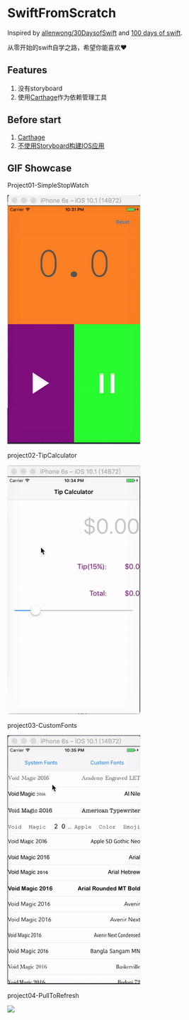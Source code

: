 # SwiftFromScratch
Inspired by [allenwong/30DaysofSwift](https://github.com/allenwong/30DaysofSwift) and [100 days of swift](http://samvlu.com/).

从零开始的swift自学之路，希望你能喜欢❤️


## Features
1. 没有storyboard
2. 使用[Carthage](https://github.com/Carthage/Carthage)作为依赖管理工具


## Before start
1. [Carthage](https://github.com/Carthage/Carthage)
2. [不使用Storyboard构建IOS应用](https://voidmagic.github.io/2016/11/09/IOS-without-storyboard/)

## GIF Showcase
Project01-SimpleStopWatch

![](https://github.com/voidmagic/SwiftFromScratch/blob/master/Project01-SimpleStopWatch/showcase.gif) 

project02-TipCalculator

![](https://github.com/voidmagic/SwiftFromScratch/blob/master/Project02-TipCalculator/showcase.gif)

project03-CustomFonts

![](https://github.com/voidmagic/SwiftFromScratch/blob/master/Project03-CustomFonts/showcase.gif)


project04-PullToRefresh

![](https://github.com/voidmagic/SwiftFromScratch/blob/master/Project03-PullToRefresh/showcase.gif)

